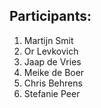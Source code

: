 ## Participants:

1) Martijn Smit
2) Or Levkovich
3) Jaap de Vries
4) Meike de Boer
5) Chris Behrens
6) Stefanie Peer
